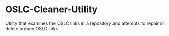 # OSLC-Cleaner-Utility
 Utility that examines the OSLC links in a repository and attempts to repair or delete broken OSLC links
